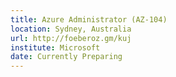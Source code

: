 ```yaml
---
title: Azure Administrator (AZ-104)
location: Sydney, Australia
url: http://foeberoz.gm/kuj
institute: Microsoft
date: Currently Preparing
---
```

